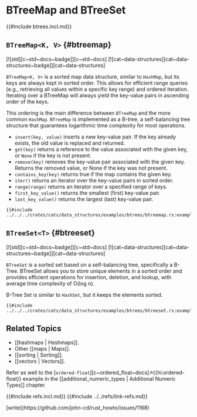 # BTreeMap and BTreeSet

{{#include btrees.incl.md}}

## `BTreeMap<K, V>` {#btreemap}

[![std][c~std~docs~badge]][c~std~docs] [![cat~data-structures][cat~data-structures~badge]][cat~data-structures]

`BTreeMap<K, V>` is a sorted map data structure, similar to `HashMap`, but its keys are always kept in sorted order. This allows for efficient range queries (e.g., retrieving all values within a specific key range) and ordered iteration. Iterating over a BTreeMap will always yield the key-value pairs in ascending order of the keys.

This ordering is the main difference between `BTreeMap` and the more common `HashMap`. `BTreeMap` is implemented as a B-tree, a self-balancing tree structure that guarantees logarithmic time complexity for most operations.

- `insert(key, value)` inserts a new key-value pair. If the key already exists, the old value is replaced and returned.
- `get(key)` returns a reference to the value associated with the given key, or `None` if the key is not present.
- `remove(key)` removes the key-value pair associated with the given key. Returns the removed value, or None if the key was not present.
- `contains_key(key)` returns true if the map contains the given key.
- `iter()` returns an iterator over the key-value pairs in sorted order.
- `range(range)` returns an iterator over a specified range of keys.
- `first_key_value()` returns the smallest (first) key-value pair.
- `last_key_value()` returns the largest (last) key-value pair.

```rust,editable
{{#include ../../../crates/cats/data_structures/examples/btrees/btreemap.rs:example}}
```

## `BTreeSet<T>` {#btreeset}

[![std][c~std~docs~badge]][c~std~docs] [![cat~data-structures][cat~data-structures~badge]][cat~data-structures]

`BTreeSet` is a sorted set based on a self-balancing tree, specifically a B-Tree. BTreeSet allows you to store unique elements in a sorted order and provides efficient operations for insertion, deletion, and lookup, with average time complexity of O(log n).

B-Tree Set is similar to `HashSet`, but it keeps the elements sorted.

```rust,editable
{{#include ../../../crates/cats/data_structures/examples/btrees/btreeset.rs:example}}
```

## Related Topics

- [[hashmaps | Hashmaps]].
- Other [[maps | Maps]].
- [[sorting | Sorting]].
- [[vectors | Vectors]].

Refer as well to the [`ordered-float`][c~ordered_float~docs]↗{{hi:ordered-float}} example in the [[additional_numeric_types | Additional Numeric Types]] chapter.

{{#include refs.incl.md}}
{{#include ../../refs/link-refs.md}}

<div class="hidden">
[write](https://github.com/john-cd/rust_howto/issues/1168)
</div>
